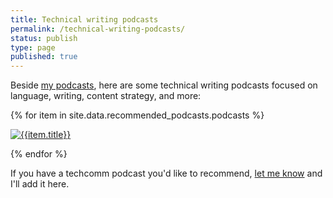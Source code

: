 ```yaml
---
title: Technical writing podcasts
permalink: /technical-writing-podcasts/
status: publish
type: page
published: true
---
```


Beside [my podcasts](/category-podcasts/), here are some technical writing podcasts focused on language, writing, content strategy, and more:

{% for item in site.data.recommended_podcasts.podcasts %}

<a href="{{item.url}}"><img class="recommendedPodcasts" src="https://idratherbewritingmedia.com/images/{{item.img}}" alt="{{item.title}}"/></a>

{% endfor %}


<div style="clear: both;"></div>

If you have a techcomm podcast you'd like to recommend, [let me know](/contact/) and I'll add it here.
